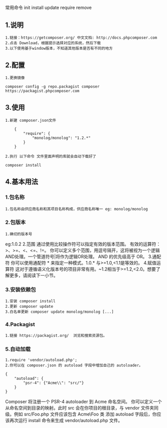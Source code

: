 ##
常用命令
init
install
update
require
remove

## 1.说明
	1.链接：https://getcomposer.org/ 中文文档: http://docs.phpcomposer.com
	2.点击 Download，根据提示选择对应的系统，然后下载
	3.以下使用基于window版本，不知道其他版本是否有不同的地方
## 2.配置
	1.更换镜像 
```composer config -g repo.packagist composer https://packagist.phpcomposer.com```
## 3.使用
	1.新建 composer.json文件
```
	{
		"require": {
			"monolog/monolog": "1.2.*"
		}
	}
```
	2.执行 以下命令 文件里面声明的库就会自动下载好了
```composer install```	
	
## 4.基本用法
### 1.包名称 
	1.包名称由供应商名称和其项目名称构成，供应商名称唯一 eg: monolog/monolog
### 2.包版本
	1.确切的版本号 
eg:1.0.2
	2.范围 
通过使用比较操作符可以指定有效的版本范围。 
有效的运算符：>、>=、<、<=、!=。 
你可以定义多个范围，用逗号隔开，这将被视为一个逻辑AND处理。一个管道符号|将作为逻辑OR处理。 
AND 的优先级高于 OR。
	3.通配符
你可以使用通配符 * 来指定一种模式。1.0.* 与>=1.0,<1.1是等效的。
	4.赋值运算符
这对于遵循语义化版本号的项目非常有用。~1.2相当于>=1.2,<2.0。想要了解更多，请阅读下一小节。
### 3.安装依赖包
	1.安装 composer install
	2.更新 composer update
	3.白名单更新 composer update monolog/monolog [...]
### 4.Packagist
	1.链接 https://packagist.org/  浏览和搜索资源包。
### 5.自动加载
	1.require 'vendor/autoload.php';
	2.你可以在 composer.json 的 autoload 字段中增加自己的 autoloader。
```
{
    "autoload": {
        "psr-4": {"Acme\\": "src/"}
    }
}
```
Composer 将注册一个 PSR-4 autoloader 到 Acme 命名空间。
你可以定义一个从命名空间到目录的映射。此时 src 会在你项目的根目录，与 vendor 文件夹同级。例如 src/Foo.php 文件应该包含 Acme\Foo 类
添加 autoload 字段后，你应该再次运行 install 命令来生成 vendor/autoload.php 文件。




